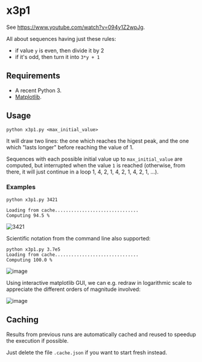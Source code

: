# x3p1

See https://www.youtube.com/watch?v=094y1Z2wpJg.

All about sequences having just these rules:
* if value `y` is even, then divide it by 2
* if it's odd, then turn it into `3*y + 1`

## Requirements

* A recent Python 3.
* [Matplotlib](https://matplotlib.org/).

## Usage

```
python x3p1.py <max_initial_value>
```

It will draw two lines: the one which reaches the higest peak,
and the one which "lasts longer" before reaching the value of 1.

Sequences with each possible initial value up to `max_initial_value` are computed,
but interrupted when the value `1` is reached
(otherwise, from there, it will just continue in a loop 1, 4, 2, 1, 4, 2, 1, 4, 2, 1, ...).

### Examples

```
python x3p1.py 3421

Loading from cache...............................
Computing 94.5 %
```


![3421](https://user-images.githubusercontent.com/55979/158028295-6ad65564-446f-4e34-886f-0269cd05cd6f.png)

Scientific notation from the command line also supported:

```
python x3p1.py 3.7e5
Loading from cache...............................
Computing 100.0 %
```

![image](https://user-images.githubusercontent.com/55979/158028401-1ba7444f-e505-47a9-8b3d-24db3f940072.png)

Using interactive matplotlib GUI, we can e.g. redraw in logarithmic scale to appreciate the different orders of magnitude involved:

![image](https://user-images.githubusercontent.com/55979/158028504-9ac0198b-8653-4a02-bbac-cf0b383b345c.png)

## Caching

Results from previous runs are automatically cached and reused to speedup the execution if possible.

Just delete the file `.cache.json` if you want to start fresh instead.
